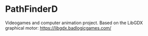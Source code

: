 # PathFinderD
Videogames and computer animation project. Based on the LibGDX graphical motor: https://libgdx.badlogicgames.com/

